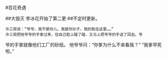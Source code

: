 #百花奇遇

##大毁灭
   李冰花开始了第二更
##不定时更新。

    许三观说：“爷爷，我不是你儿，我是你孙子，我的脸在这里……”
    许三观把他爷爷的手拿过来，往自己脸上碰了碰，又马上把爷爷的手送了回去。爷
爷的手掌就像他们工厂的砂纸。
    他爷爷问：“你爹为什么不来看我？”
    “我爹早死啦。”

